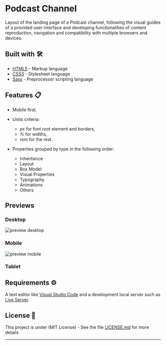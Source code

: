 # Podcast Channel

Layout of the landing page of a Podcast channel, following the visual guides of a provided user interface and developing functionalities of content reproduction, navigation and compatibility with multiple browsers and devices.

## Built with 🛠️

* [HTML5](https://developer.mozilla.org/en-US/docs/Web/Guide/HTML/HTML5) - Markup language
* [CSS3](https://developer.mozilla.org/en-US/docs/Web/CSS) - Stylesheet language
* [Sass](https://sass-lang.com/install) - Preprocessor scripting language

## Features 📋

* Mobile first.
* Units criteria:
    * *px* for font root element and borders,
    * *%* for widths,
    * *rem* for the rest.

* Properties grouped by type in the following order:
    * Inheritance
    * Layout
    * Box Model
    * Visual Properties
    * Typography
    * Animations
    * Others

## Previews

### Desktop 

![preview desktop](https://github.com/LSegg/PodcastChannel/blob/main/desktop_preview?raw=true)


### Mobile

![preview mobile](https://github.com/LSegg/PodcastChannel/blob/main/mobile_preview?raw=true)

### Tablet



## Requirements ⚙️

A text editor like [Visual Studio Code](https://code.visualstudio.com/) and a development local server such as [Live Server](https://marketplace.visualstudio.com/items?itemName=ritwickdey.LiveServer).

## License 📄

This project is under (MIT License) - See the file [LICENSE.md](LICENSE.md) for more details

---
